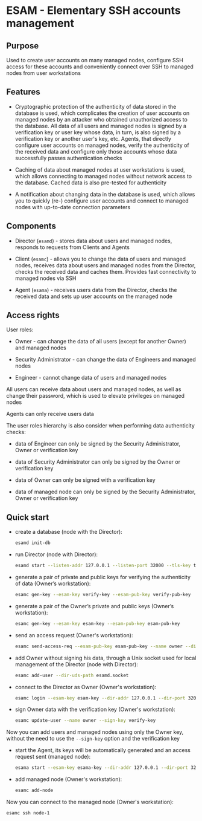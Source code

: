 # ESAM - Elementary SSH accounts management

## Purpose

Used to create user accounts on many managed nodes, configure SSH access for these accounts and conveniently connect over SSH to managed nodes from user workstations

## Features

* Cryptographic protection of the authenticity of data stored in the database is used, which complicates the creation of user accounts on managed nodes by an attacker who obtained unauthorized access to the database. All data of all users and managed nodes is signed by a verification key or user key whose data, in turn, is also signed by a verification key or another user's key, etc. Agents, that directly configure user accounts on managed nodes, verify the authenticity of the received data and configure only those accounts whose data successfully passes authentication checks

* Caching of data about managed nodes at user workstations is used, which allows connecting to managed nodes without network access to the database. Cached data is also pre-tested for authenticity

* A notification about changing data in the database is used, which allows you to quickly (re-) configure user accounts and connect to managed nodes with up-to-date connection parameters

## Components

* Director (`esamd`) - stores data about users and managed nodes, responds to requests from Clients and Agents

* Client (`esamc`) - allows you to change the data of users and managed nodes, receives data about users and managed nodes from the Director, checks the received data and caches them. Provides fast connectivity to managed nodes via SSH

* Agent (`esama`) - receives users data from the Director, checks the received data and sets up user accounts on the managed node

## Access rights

User roles:

* Owner - can change the data of all users (except for another Owner) and managed nodes

* Security Administrator - can change the data of Engineers and managed nodes

* Engineer - cannot change data of users and managed nodes

All users can receive data about users and managed nodes, as well as change their password, which is used to elevate privileges on managed nodes

Agents can only receive users data

The user roles hierarchy is also consider when performing data authenticity checks:

* data of Engineer can only be signed by the Security Administrator, Owner or verification key

* data of Security Administrator can only be signed by the Owner or verification key

* data of Owner can only be signed with a verification key

* data of managed node can only be signed by the Security Administrator, Owner or verification key

## Quick start

* create a database (node with the Director):
  ```bash
  esamd init-db
  ```

* run Director (node with Director):
  ```bash
  esamd start --listen-addr 127.0.0.1 --listen-port 32000 --tls-key tls-key --tls-cert tls-cert
  ```

* generate a pair of private and public keys for verifying the authenticity of data (Owner’s workstation):
  ```bash
  esamc gen-key --esam-key verify-key --esam-pub-key verify-pub-key
  ```

* generate a pair of the Owner’s private and public keys (Owner’s workstation):
  ```bash
  esamc gen-key --esam-key esam-key --esam-pub-key esam-pub-key
  ```

* send an access request (Owner's workstation):
  ```bash
  esamc send-access-req --esam-pub-key esam-pub-key --name owner --dir-addr 127.0.0.1 --dir-port 32000
  ```

* add Owner without signing his data, through a Unix socket used for local management of the Director (node with Director):
  ```bash
  esamc add-user --dir-uds-path esamd.socket
  ```

* connect to the Director as Owner (Owner's workstation):
  ```bash
  esamc login --esam-key esam-key --dir-addr 127.0.0.1 --dir-port 32000  --verify-key verify-pub-key
  ```

* sign Owner data with the verification key (Owner's workstation):
  ```bash
  esamc update-user --name owner --sign-key verify-key
  ```

Now you can add users and managed nodes using only the Owner key, without the need to use the `--sign-key` option and the verification key

* start the Agent, its keys will be automatically generated and an access request sent (managed node):
  ```bash
  esama start --esam-key esama-key --dir-addr 127.0.0.1 --dir-port 32000 --verify-key verify-pub-key
  ```

* add managed node (Owner's workstation):
  ```bash
  esamc add-node
  ```

Now you can connect to the managed node (Owner's workstation):

```bash
esamc ssh node-1
```
